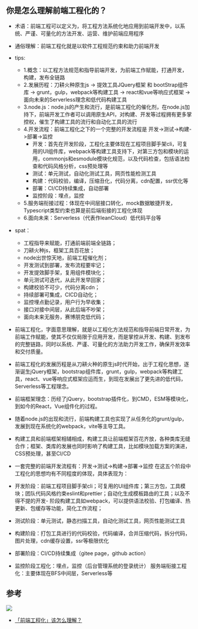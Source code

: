 ## 你是怎么理解前端工程化的？

- 术语：前端工程可以定义为，将工程方法系统化地应用到前端开发中，以系统、严谨、可量化的方法开发、运营、维护前端应用程序
- 通俗理解：前端工程化就是以软件工程规范约束和助力前端开发

- tips:
  - 1.概念：以工程方法规范和指导前端开发，为前端工作赋能，打通开发，构建，发布全链路
  - 2.发展历程：刀耕火种原生js -> 提效工具JQuery框架 和 bootStrap组件库 -> grunt，gulp，webpack等构建工具 -> react和vue等响应式框架 -> 面向未来的Serverless理念和低代码构建工具
  - 3.node.js：node.js的产生和流行，是前端工程化的催化剂，在node.js加持下，前端开发工作者可以调用原生API，对构建、开发等过程拥有更多掌控权，催生了构建工具的流行和自动化工具的流行
  - 4.开发流程：前端工程化之下的一个完整的开发流程是 开发->测试->构建->部署->监控
    - 开发：首先在开发阶段，工程化主要体现在工程项目脚手架cli，可复用的UI组件库，webpack等构建工具支持下，对第三方包和模块的运用，commonjs和esmodule模块化规范，以及代码检查，包括语法检查和代码风格分析，css预处理等
    - 测试：单元测试，自动化测试工具，网页性能检测工具
    - 构建：代码校验，编译，压缩丑化，代码分离，cdn配置，ssr优化等
    - 部署：CI/CD持续集成，自动部署
    - 监控阶段：埋点，监控
  - 5.服务端衔接过程：体现在中间层接口转化，mock数据敏捷开发，Typescript类型约束也算是前后端衔接的工程化体现
  - 6.面向未来：Serverless（代表作leanCloud）低代码平台等

- spat：
  - 工程指导来赋能，打通前端前端全链路；
  - 刀耕火种js，框架工具百花放；
  - node出世惊天地，前端工程催化剂；
  - 开发测试到部署，发布流程要牢记；
  - 开发提效脚手架，复用组件模块化；
  - 单元测试可迭代，从此开发早回家；
  - 构建校验不可少，代码分离cdn；
  - 持续部署可集成，CICD自动化；
  - 监控埋点勤记录，用户行为早收集；
  - 接口对接中间层，从此后端不吵架；
  - 面向未来无服务，赛博朋克低代码；

- 前端工程化，字面意思理解，就是以工程化方法规范和指导前端日常开发，为前端工作赋能，使其不仅仅局限于应用开发，而是掌控从开发、构建、到发布的完整链路，同时以系统、严谨、可量化的方法助力开发工作，确保开发效率和交付质量。
- 前端工程化的发展历程是从刀耕火种的原生js时代开始，出于工程化思想，逐渐诞生jQuery框架，bootstrap组件库，grunt，gulp，webpack等构建工具，react、vue等响应式框架应运而生，到现在发展出了更先进的低代码，Serverless等工程理念。
- 前端框架理念：历经了jQuery，bootstrap插件化，到CMD，ESM等模块化，到如今的React，Vue组件化的过程。
- 随着node.js的出现和流行，前端构建工具也实现了从任务化的grunt/gulp，发展到现在系统化的webpack，vite等主导工具。
- 构建工具和前端框架相辅相成，构建工具让前端框架百花齐放，各种类库无缝合作；框架、类库的发展也同时影响了构建工具，比如模块加载方案的演进，CSS预处理，甚至CI/CD
- 一套完整的前端开发流程有：开发->测试->构建->部署->监控
在这五个阶段中工程化的思想均有不同程度的体现，具体表现为：
- 开发阶段：前端工程项目脚手架cli；可复用的UI组件库；第三方包，工具模块；团队代码风格约束eslint和prettier；自动化生成模板路由的工具；以及不得不提的开发- 阶段构建工具如webpack，可以提供语法校验、打包编译、热更新、包缓存等功能，简化工作流程；
- 测试阶段：单元测试，静态扫描工具，自动化测试工具，网页性能测试工具
- 构建阶段：打包工具进行的代码校验，代码编译，合并压缩代码，拆分代码，图片处理，cdn缓存设置，ssr等极限优化
- 部署阶段：CI/CD持续集成（gitee page，github action）
- 监控阶段工程化：埋点，监控（后台管理系统的登录统计）
服务端衔接工程化：主要体现在BFS中间层，Serverless等

## 参考

![](https://cdn.jsdelivr.net/gh/orime/picbed/img/7582aa30f92bc036be1bbeb8dfd8b10.png)


- [「前端工程化」该怎么理解？](https://mp.weixin.qq.com/s/VcYslH_DiKO6h593lxs2XA)